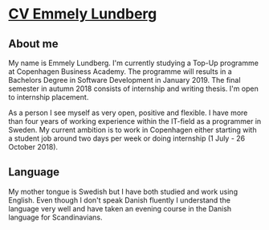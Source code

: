 # [CV Emmely Lundberg](https://github.com/Emmely2008/CV/blob/master/CV-Europass-20180322-Lundberg-EN.pdf)

## About me
My name is Emmely Lundberg. I'm currently studying a Top-Up programme at Copenhagen Business Academy.
The programme will results in a Bachelors Degree in Software Development in January 2019.
The final semester in autumn 2018 consists of internship and writing thesis. I'm open to internship placement.

As a person I see myself as very open, positive and flexible.
I have more than four years of working experience within the IT-field as a programmer in Sweden.
My current ambition is to work in Copenhagen either starting with a student job around two days per week or doing internship (1 July - 26 October 2018).


## Language
My mother tongue is Swedish but I have both studied and work using English.
Even though I don't speak Danish fluently I understand the language very well and have taken an evening course in the Danish language for Scandinavians.



